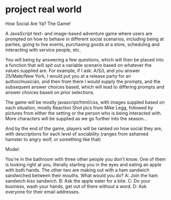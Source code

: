 project real world
================

How Social Are Ya? The Game!

A JavaScript text- and image-based adventure game where users are prompted on
how to behave in different social scenarios, including being at parties, going to
live events, purchasing goods at a store, scheduling and interacting with service
people, etc.

You will being by answering a few questions, which will then be placed into a function that
will spit out a variable scenario based on whatever the values supplied are. For example, 
if I ask: A/S/L and you answer 25/Male/New York, I would put you at a release party for an
author/musician, and then from there I would supply the prompts, and the subsequent answer
choices based, which will lead to differing prompts and answer choices based on prior 
selections.

The game will be mostly javascript/html/css, with images suppled based on each situation, mostly
Reaction Shot pics from Mike Legg, followed by pictures from either the setting or the person
who is being interacted with. More characters will be supplied as we go further into the season...

And by the end of the game, players will be ranked on how social they are, with descriptions for each level of 
sociability (ranges from ashamed hamster to angry wolf, or something like that)

Model:

You're in the bathroom with three other people you don't know. One of them is looking right at you, literally
starting you in the eyes and eating an apple with both hands. The other two are making out with a ham sandwich
sandwiched between their mouths. What would you do?
A: Join the ham sandwich kiss sandwich.
B: Ask the apple eater for a bite.
C: Do your business, wash your hands, get out of there without a word.
D: Ask everyone for their email addresses.

